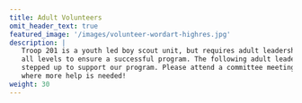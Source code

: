```yaml
---
title: Adult Volunteers
omit_header_text: true
featured_image: '/images/volunteer-wordart-highres.jpg'
description: |
   Troop 201 is a youth led boy scout unit, but requires adult leadership at
   all levels to ensure a successful program. The following adult leaders have
   stepped up to support our program. Please attend a committee meeting to see
   where more help is needed!
weight: 30
---
```

